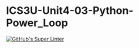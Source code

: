 # ICS3U-Unit4-03-Python-Power_Loop

[![GitHub's Super Linter](https://github.com/lily-liu-17/ICS3U-Unit4-03-Python-Power_Loop/workflows/GitHub's%20Super%20Linter/badge.svg)](https://github.com/lily-liu-17/ICS3U-Unit4-03-Python-Power_Loop/actions)
